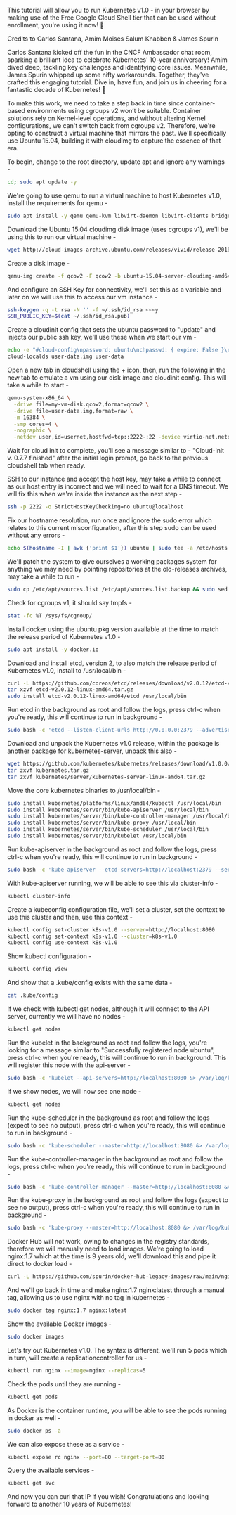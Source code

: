 This tutorial will allow you to run Kubernetes v1.0 - in your browser by making use of the Free Google Cloud Shell tier that can be used without enrollment, you're using it now! 🚀

Credits to Carlos Santana, Amim Moises Salum Knabben & James Spurin

Carlos Santana kicked off the fun in the CNCF Ambassador chat room, sparking a brilliant idea to celebrate Kubernetes' 10-year anniversary! Amim dived deep, tackling key challenges and identifying core issues. Meanwhile, James Spurin whipped up some nifty workarounds. Together, they've crafted this engaging tutorial. Dive in, have fun, and join us in cheering for a fantastic decade of Kubernetes! 🎉

To make this work, we need to take a step back in time since container-based environments using cgroups v2 won’t be suitable. Container solutions rely on Kernel-level operations, and without altering Kernel configurations, we can't switch back from cgroups v2. Therefore, we're opting to construct a virtual machine that mirrors the past. We'll specifically use Ubuntu 15.04, building it with cloudimg to capture the essence of that era.

To begin, change to the root directory, update apt and ignore any warnings -

```bash
cd; sudo apt update -y
```


We're going to use qemu to run a virtual machine to host Kubernetes v1.0, install the requirements for qemu -

```bash
sudo apt install -y qemu qemu-kvm libvirt-daemon libvirt-clients bridge-utils virt-manager cloud-image-utils
```

Download the Ubuntu 15.04 cloudimg disk image (uses cgroups v1), we'll be using this to run our virtual machine -

```bash
wget http://cloud-images-archive.ubuntu.com/releases/vivid/release-20160203/ubuntu-15.04-server-cloudimg-amd64-disk1.img
```

Create a disk image -

```bash
qemu-img create -f qcow2 -F qcow2 -b ubuntu-15.04-server-cloudimg-amd64-disk1.img my-vm-disk.qcow2 20G
```

And configure an SSH Key for connectivity, we'll set this as a variable and later on we will use this to access our vm instance -

```bash
ssh-keygen -q -t rsa -N '' -f ~/.ssh/id_rsa <<<y
SSH_PUBLIC_KEY=$(cat ~/.ssh/id_rsa.pub)
````

Create a cloudinit config that sets the ubuntu password to "update" and injects our public ssh key, we'll use these when we start our vm -

```bash
echo -e "#cloud-config\npassword: ubuntu\nchpasswd: { expire: False }\nssh_pwauth: True\nssh_authorized_keys:\n  - ${SSH_PUBLIC_KEY}" > user-data
cloud-localds user-data.img user-data
```

Open a new tab in cloudshell using the + icon, then, run the following in the new tab to emulate a vm using our disk image and cloudinit config. This will take a while to start -

```bash
qemu-system-x86_64 \
  -drive file=my-vm-disk.qcow2,format=qcow2 \
  -drive file=user-data.img,format=raw \
  -m 16384 \
  -smp cores=4 \
  -nographic \
  -netdev user,id=usernet,hostfwd=tcp::2222-:22 -device virtio-net,netdev=usernet
```

Wait for cloud init to complete, you'll see a message similar to - "Cloud-init v. 0.7.7 finished" after the initial login prompt, go back to the previous cloudshell tab when ready.

SSH to our instance and accept the host key, may take a while to connect as our host entry is incorrect and we will need to wait for a DNS timeout. We will fix this when we're inside the instance as the next step -

```bash
ssh -p 2222 -o StrictHostKeyChecking=no ubuntu@localhost
```

Fix our hostname resolution, run once and ignore the sudo error which relates to this current misconfiguration, after this step sudo can be used without any errors -

```bash
echo $(hostname -I | awk {'print $1'}) ubuntu | sudo tee -a /etc/hosts
```

We'll patch the system to give ourselves a working packages system for anything we may need by pointing repositories at the old-releases archives, may take a while to run -

```bash
sudo cp /etc/apt/sources.list /etc/apt/sources.list.backup && sudo sed -i 's|http://archive.ubuntu.com/ubuntu|http://old-releases.ubuntu.com/ubuntu|g' /etc/apt/sources.list && sudo sed -i 's|http://security.ubuntu.com/ubuntu|http://old-releases.ubuntu.com/ubuntu|g' /etc/apt/sources.list && sudo apt update
```

Check for cgroups v1, it should say tmpfs -

```bash
stat -fc %T /sys/fs/cgroup/
```

Install docker using the ubuntu pkg version available at the time to match the release period of Kubernetes v1.0 -

```bash
sudo apt install -y docker.io
```

Download and install etcd, version 2, to also match the release period of Kubernetes v1.0, install to /usr/local/bin -

```bash
curl -L https://github.com/coreos/etcd/releases/download/v2.0.12/etcd-v2.0.12-linux-amd64.tar.gz -o etcd-v2.0.12-linux-amd64.tar.gz
tar xzvf etcd-v2.0.12-linux-amd64.tar.gz
sudo install etcd-v2.0.12-linux-amd64/etcd /usr/local/bin
```

Run etcd in the background as root and follow the logs, press ctrl-c when you're ready, this will continue to run in background -

```bash
sudo bash -c 'etcd --listen-client-urls http://0.0.0.0:2379 --advertise-client-urls http://localhost:2379 &> /var/log/etcd.log &'; tail -f /var/log/etcd.log
```

Download and unpack the Kubernetes v1.0 release, within the package is another package for kubernetes-server, unpack this also -

```bash
wget https://github.com/kubernetes/kubernetes/releases/download/v1.0.0/kubernetes.tar.gz
tar zxvf kubernetes.tar.gz
tar zxvf kubernetes/server/kubernetes-server-linux-amd64.tar.gz
```

Move the core kubernetes binaries to /usr/local/bin -

```bash
sudo install kubernetes/platforms/linux/amd64/kubectl /usr/local/bin
sudo install kubernetes/server/bin/kube-apiserver /usr/local/bin
sudo install kubernetes/server/bin/kube-controller-manager /usr/local/bin
sudo install kubernetes/server/bin/kube-proxy /usr/local/bin
sudo install kubernetes/server/bin/kube-scheduler /usr/local/bin
sudo install kubernetes/server/bin/kubelet /usr/local/bin
```

Run kube-apiserver in the background as root and follow the logs, press ctrl-c when you're ready, this will continue to run in background -

```bash
sudo bash -c 'kube-apiserver --etcd-servers=http://localhost:2379 --service-cluster-ip-range=10.0.0.0/16 --bind-address=0.0.0.0 --insecure-bind-address=0.0.0.0 &> /var/log/kube-apiserver.log &'; tail -f /var/log/kube-apiserver.log
```

With kube-apiserver running, we will be able to see this via cluster-info - 

```bash
kubectl cluster-info
```

Create a kubeconfig configuration file, we'll set a cluster, set the context to use this cluster and then, use this context -

```bash
kubectl config set-cluster k8s-v1.0 --server=http://localhost:8080
kubectl config set-context k8s-v1.0 --cluster=k8s-v1.0
kubectl config use-context k8s-v1.0
```

Show kubectl configuration -

```bash
kubectl config view
```

And show that a .kube/config exists with the same data -

```bash
cat .kube/config
```

If we check with kubectl get nodes, although it will connect to the API server, currently we will have no nodes -

```bash
kubectl get nodes
```

Run the kubelet in the background as root and follow the logs, you're looking for a message similar to "Successfully registered node ubuntu", press ctrl-c when you're ready, this will continue to run in background. This will register this node with the api-server -

```bash
sudo bash -c 'kubelet --api-servers=http://localhost:8080 &> /var/log/kubelet.log &'; tail -f /var/log/kubelet.log
```

If we show nodes, we will now see one node -

```bash
kubectl get nodes
```

Run the kube-scheduler in the background as root and follow the logs (expect to see no output), press ctrl-c when you're ready, this will continue to run in background -

```bash
sudo bash -c 'kube-scheduler --master=http://localhost:8080 &> /var/log/kube-scheduler.log &'; tail -f /var/log/kube-scheduler.log
```

Run the kube-controller-manager in the background as root and follow the logs, press ctrl-c when you're ready, this will continue to run in background -

```bash
sudo bash -c 'kube-controller-manager --master=http://localhost:8080 &> /var/log/kube-controller-manager.log &'; tail -f /var/log/kube-controller-manager.log
```

Run the kube-proxy in the background as root and follow the logs (expect to see no output), press ctrl-c when you're ready, this will continue to run in background -

```bash
sudo bash -c 'kube-proxy --master=http://localhost:8080 &> /var/log/kube-proxy.log &'; tail -f /var/log/kube-proxy.log
```

Docker Hub will not work, owing to changes in the registry standards, therefore we will manually need to load images. We're going to load nginx:1.7 which at the time is 9 years old, we'll download this and pipe it direct to docker load -

```bash
curl -L https://github.com/spurin/docker-hub-legacy-images/raw/main/nginx-1.7.tar | sudo docker load
```

And we'll go back in time and make nginx:1.7 nginx:latest through a manual tag, allowing us to use nginx with no tag in kubernetes -

```bash
sudo docker tag nginx:1.7 nginx:latest
```

Show the available Docker images -

```bash
sudo docker images
```

Let's try out Kubernetes v1.0. The syntax is different, we'll run 5 pods which in turn, will create a replicationcontroller for us -

```bash
kubectl run nginx --image=nginx --replicas=5
```

Check the pods until they are running -

```bash
kubectl get pods
```

As Docker is the container runtime, you will be able to see the pods running in docker as well -

```bash
sudo docker ps -a
```

We can also expose these as a service -

```bash
kubectl expose rc nginx --port=80 --target-port=80
```

Query the available services -
```bash
kubectl get svc
```

And now you can curl that IP if you wish! Congratulations and looking forward to another 10 years of Kubernetes!
